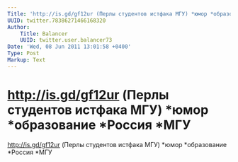 ```yaml
---
Title: 'http://is.gd/gf12ur (Перлы студентов истфака МГУ) *юмор *образование *Россия *МГУ'
UUID: twitter.78386271466168320
Author:
    Title: Balancer
    UUID: twitter.user.balancer73
Date: 'Wed, 08 Jun 2011 13:01:58 +0400'
Type: Post
Markup: Text
---
```


# http://is.gd/gf12ur (Перлы студентов истфака МГУ) *юмор *образование *Россия *МГУ

http://is.gd/gf12ur (Перлы студентов истфака МГУ) *юмор
*образование *Россия *МГУ